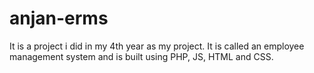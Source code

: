 # anjan-erms
It is a project i did in my 4th year as my project. It is called an employee management system and is built using PHP, JS, HTML and CSS.
